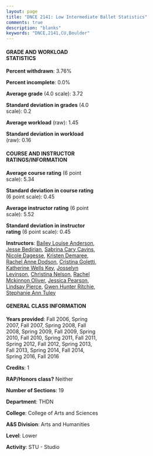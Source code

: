 ```yaml
---
layout: page
title: "DNCE 2141: Low Intermediate Ballet Statistics"
comments: true
description: "blanks"
keywords: "DNCE,2141,CU,Boulder"
---
```

<head>
<script src="https://ajax.googleapis.com/ajax/libs/jquery/2.1.3/jquery.min.js"></script>
<script src="https://dl.dropboxusercontent.com/s/pc42nxpaw1ea4o9/highcharts.js?dl=0"></script>
<!-- <script src="../assets/js/highcharts.js"></script> -->
<style type="text/css">@font-face {
	font-family: "Bebas Neue";
	src: url(https://www.filehosting.org/file/details/544349/BebasNeue Regular.otf) format("opentype");
	}
	h1.Bebas { 
		font-family: "Bebas Neue", Verdana, Tahoma;
	}
</style>
</head>
<body>
	<div id="container" style="float: right; width: 45%; height: 88%; margin-left: 2.5%; margin-right: 2.5%;"></div>
	<script language="JavaScript">
		$(document).ready(function() {
		var chart = {type: 'column'};
		var title = {text: 'Grade Distribution'};
		var xAxis = {categories: ['A','B','C','D','F'],crosshair: true};
		var yAxis = {min: 0,title: {text: 'Percentage'}};
		var tooltip = {headerFormat: '<center><b><span style="font-size:20px">{point.key}</span></b></center>',
		               pointFormat: '<td style="padding:0"><b>{point.y:.1f}%</b></td>',
		               footerFormat: '</table>',shared: true,useHTML: true};
		var plotOptions = {column: {pointPadding: 0.0,borderWidth: 0}};  
		var credits = {enabled: false};var series= [{name: 'Percent',data: [81.97,15.16,0.83,0.16,1.88,]}];
		var json = {};
		json.chart = chart;
		json.title = title;
		json.tooltip = tooltip;
		json.xAxis = xAxis;
		json.yAxis = yAxis;  
		json.series = series;
		json.plotOptions = plotOptions;  
		json.credits = credits;
		$('#container').highcharts(json);
	});
	</script>
</body>
			   
#### GRADE AND WORKLOAD STATISTICS

**Percent withdrawn**: 3.76%

**Percent incomplete**: 0.0%

**Average grade** (4.0 scale): 3.72

**Standard deviation in grades** (4.0 scale): 0.2

**Average workload** (raw): 1.45

**Standard deviation in workload** (raw): 0.16

#### COURSE AND INSTRUCTOR RATINGS/INFORMATION

**Average course rating** (6 point scale): 5.34

**Standard deviation in course rating** (6 point scale): 0.45

**Average instructor rating** (6 point scale): 5.52

**Standard deviation in instructor rating** (6 point scale): 0.45

**Instructors**: <a href='../../instructors/Bailey_Louise_Anderson'>Bailey Louise Anderson</a>, <a href='../../instructors/Jesse_Bedirian'>Jesse Bedirian</a>, <a href='../../instructors/Sabrina_Cary_Cavins'>Sabrina Cary Cavins</a>, <a href='../../instructors/Nicole_Dagesse'>Nicole Dagesse</a>, <a href='../../instructors/Kristen_Demaree'>Kristen Demaree</a>, <a href='../../instructors/Rachel_Anne_Dodson'>Rachel Anne Dodson</a>, <a href='../../instructors/Cristina_Goletti'>Cristina Goletti</a>, <a href='../../instructors/Katherine_Wells_Key'>Katherine Wells Key</a>, <a href='../../instructors/Josselyn_Levinson'>Josselyn Levinson</a>, <a href='../../instructors/Christina_Nelson'>Christina Nelson</a>, <a href='../../instructors/Rachel_Mckinnon_Oliver'>Rachel Mckinnon Oliver</a>, <a href='../../instructors/Jessica_Pearson'>Jessica Pearson</a>, <a href='../../instructors/Lindsay_Pierce'>Lindsay Pierce</a>, <a href='../../instructors/Gwen_Hunter_Ritchie'>Gwen Hunter Ritchie</a>, <a href='../../instructors/Stephanie_Ann_Tuley'>Stephanie Ann Tuley</a>

#### GENERAL CLASS INFORMATION

**Years provided**: Fall 2006, Spring 2007, Fall 2007, Spring 2008, Fall 2008, Spring 2009, Fall 2009, Spring 2010, Fall 2010, Spring 2011, Fall 2011, Spring 2012, Fall 2012, Spring 2013, Fall 2013, Spring 2014, Fall 2014, Spring 2016, Fall 2016

**Credits**: 1

**RAP/Honors class?** Neither

**Number of Sections**: 19

**Department**: THDN

**College**: College of Arts and Sciences

**A&S Division**: Arts and Humanities

**Level**: Lower

**Activity**: STU - Studio
